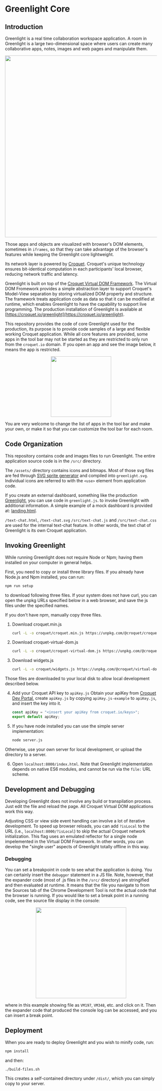 # Greenlight Core

## Introduction

Greenlight is a real time collaboration workspace application. A room in Greenlight is a large two-dimensional space where users can create many collaborative apps, notes, images and web pages and manipulate them.

<p align="center">
<img src="https://gist.githubusercontent.com/yoshikiohshima/6644ea9a84561d6f8ec365003a9ce22a/raw/0a97b8893e3549c4f8086af1a52413dcc16eb111/greenlght.png" width="600"/>
</p>

Those apps and objects are visualized with browser's DOM elements, sometimes in `iframes`, so that they can take advantage of the browser's features while keeping the Greenlight core lightweight.

Its network layer is powered by [Croquet](https://croquet.io). Croquet's unique technology ensures bit-identical computation in each participants' local browser, reducing network traffic and latency.

Greenlight is built on top of the [Croquet Virtual DOM Framework](https://croquet.io/docs/virtual-dom). The Virtual DOM Fromework provides a simple abstraction layer to support Croquet's Model-View separation by storing virtualized DOM property and structure. The framework treats application code as data so that it can be modified at runtime, which enables Greenlight to have the capability to support live programming. The production installation of Greenlight is available at [https://croquet.io/greenlight](https://croquet.io/greenlight). 

This repository provides the code of core Greenlight used for the production, its purpose is to provide code samples of a large and flexible working Croquet application. While all core features are provided, some apps in the tool bar may not be started as they are restricted to only run from the `croquet.io` domain.  If you open an app and see the image below, it means the app is restricted.

<p align="center">
<img src="https://gist.githubusercontent.com/yoshikiohshima/6644ea9a84561d6f8ec365003a9ce22a/raw/065f72dd015ebb8b10390ffefd72d1bee2c958e6/sad.png" width="200"/>
</p>

You are very welcome to change the list of apps in the tool bar and make your own, or make it so that you can customize the tool bar for each room.

## Code Organization

This repository contains code and images files to run Greenlight. The entire application source code is in the `/src/` directory.

The `/assets/` directory contains icons and bitmaps. Most of those svg files are fed through [SVG sprite generator](https://svgsprite.com/tools/svg-sprite-generator/) and compiled into `greenlight.svg`. Individual icons are referred to with the `<use>` element from application code.

If you create an external dashboard, something like the production [Greenlight](https://croquet.io/greenlight), you can use code in `greenlight.js`. to invoke Greenlight with additional information. A simple example of a mock dashboard is provided at: [landing.html](https://github.com/croquet/greenlight-core/blob/main/landing.html).

`/text-chat.html`, `/text-chat.svg` `/src/text-chat.js` and `/src/text-chat.css` are used for the internal text-chat feature.  In other words, the text chat of Greenlight is its own Croquet application.

## Invoking Greenlight

While running Greenlight does not require Node or Npm; having them installed on your computer in general helps.

First, you need to copy or install three library files. If you already have Node.js and Npm installed, you can run:

   ```bash
   npm run setup
   ```

to download following three files. If your system does not have curl, you can open the unpkg URLs specified below in a web browser, and save the js files under the specified names.

If you don't have npm, manually copy three files.

1. Download croquet.min.js

   ```bash
   curl -L -o croquet/croquet.min.js https://unpkg.com/@croquet/croquet
   ```

2. Download croquet-virtual-dom.js

   ```bash
   curl -L -o croquet/croquet-virtual-dom.js https://unpkg.com/@croquet/virtual-dom
   ```

3. Download widgets.js

   ```bash
   curl -L -o croquet/widgets.js https://unpkg.com/@croquet/virtual-dom/widgets.js
   ```

Those files are downloaded to your local disk to allow local development described below.

4. Add your Croquet API key to `apiKey.js`
   Obtain your apiKey from [Croquet Dev Portal](croquet.io/keys), create `apiKey.js` by copying `apiKey.js-example` to `apiKey.js`, and insert the key into it.

   ```JavaScript
   const apiKey = "<insert your apiKey from croquet.io/keys>";
   export default apiKey;
   ```

5. If you have node installed you can use the simple server implementation:

   ```Bash
   node server.js
   ```

Otherwise, use your own server for local development, or upload the directory to a server. 

6. Open `localhost:8000/index.html`. Note that Greenlight implementation depends on native ES6 modules, and cannot be run via the `file:` URL scheme. 

## Development and Debugging

Developing Greenlight does not involve any build or transpilation process. Just edit the file and reload the page. All Croquet Virtual DOM applications work this way.

Adjusting CSS or view side event handling can involve a lot of iterative development. To speed up browser reloads, you can add `?isLocal` to the URL (i.e., `localhost:8000/?isLocal`) to skip the actual Croquet network initialization. This flag uses an emulated reflector for a single node impelemented in the Virtual DOM Framework. In other words, you can develop the "single user" aspects of Greenlight totally offline in this way.

### Debugging

You can set a breakpoint in code to see what the application is doing. You can certainly insert the `debugger` statement in a JS file. Note, however, that the expander code (most of .js files in the `/src/` directory) are stringified and then evaluated at runtime. It means that the file you navigate to from the Sources tab of the Chrome Development Tool is not the actual code that the browser is running. If you would like to set a break point in a running code, see the source file display in the console:

<p align="center">
<img src="https://gist.githubusercontent.com/yoshikiohshima/6644ea9a84561d6f8ec365003a9ce22a/raw/de5c60ff73262b99ba366d32ca440aa46fb2d1f5/debug.png" width="300"/>
</p>

where in this example showing file as `VM197`, `VM348`, etc. and click on it. Then the expander code that produced the console log can be accessed, and you can insert a break point.

## Deployment

When you are ready to deploy Greenlight and you wish to minify code, run:

```JavaScript
npm install
```

and then:

```Bash
./build-files.sh
```

This creates a self-contained directory under `/dist/`, which you can simply copy to your server.